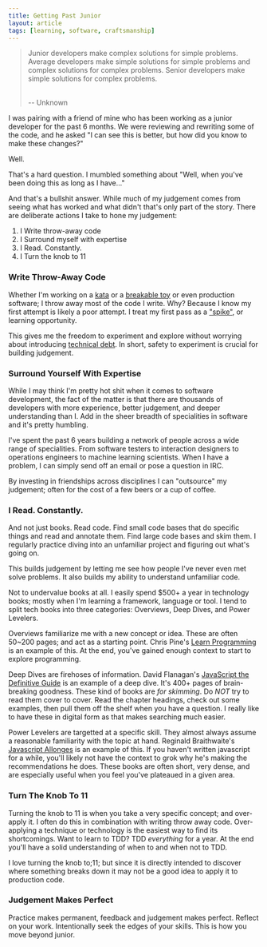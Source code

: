 ```yaml
---
title: Getting Past Junior
layout: article
tags: [learning, software, craftsmanship]
---
```


<blockquote>
Junior developers make complex solutions for simple problems.
Average developers make simple solutions for simple problems and complex
solutions for complex problems.
Senior developers make simple solutions for complex problems.<br /><br />


-- Unknown</blockquote>

I was pairing with a friend of mine who has been working as a junior developer
for the past 6 months. We were reviewing and rewriting some of the code, and he
asked "I can see this is better, but how did you know to make these
changes?"

Well.

That's a hard question. I mumbled something about "Well, when you've been doing
this as long as I have..."

And that's a bullshit answer. While much of my judgement
comes from seeing what has worked and what didn't that's only part of
the story. There are deliberate actions I take to hone my judgement:

1. I Write throw-away code
1. I Surround myself with expertise
1. I Read. Constantly.
1. I Turn the knob to 11


### Write Throw-Away Code

Whether I'm working on a
[kata](http://codekata.com/kata/codekata-how-it-started/) or a [breakable
toy](http://chimera.labs.oreilly.com/books/1234000001813/ch05.html#breakable_toys)
or even production software; I throw away most of the code I write. Why? Because
I know my first attempt is likely a poor attempt. I treat my first pass as a
["spike"](http://www.extremeprogramming.org/rules/spike.html), or learning opportunity.

This gives me the freedom to experiment and explore without worrying about
introducing [technical debt](https://en.wikipedia.org/wiki/Technical_debt). In
short, safety to experiment is crucial for building judgement.

### Surround Yourself With Expertise

While I may think I'm pretty hot shit when it comes to software development, the
fact of the matter is that there are thousands of developers with more experience,
better judgement, and deeper understanding than I. Add in the sheer breadth of
specialities in software and it's pretty humbling.

I've spent the past 6 years building a network of people across a wide
range of specialities. From software testers to interaction designers to
operations engineers to machine learning scientists. When I have a
problem, I can simply send off an email or pose a question in IRC.

By investing in friendships across disciplines I can "outsource" my
judgement; often for the cost of a few beers or a cup of coffee.

### I Read. Constantly.

And not just books. Read code. Find small code bases that do specific things and
read and annotate them. Find large code bases and skim them. I regularly
practice diving into an unfamiliar project and figuring out what's going on.

This builds judgement by letting me see how people I've never even met solve
problems. It also builds my ability to understand unfamiliar code.

Not to undervalue books at all. I easily spend $500+ a year in technology books;
mostly when I'm learning a framework, language or tool. I tend to split tech
books into three categories: Overviews, Deep Dives, and Power Levelers.

Overviews familiarize me with a new concept or idea. These are often 50~200
pages; and act as a starting point. Chris Pine's [Learn
Programming](https://pine.fm/LearnToProgram) is an example of this. At the end,
you've gained enough context to start to explore programming.

Deep Dives are firehoses of information. David Flanagan's [JavaScript the
Definitive Guide](http://shop.oreilly.com/product/9780596805531.do) is an
example of a deep dive. It's 400+ pages of brain-breaking goodness. These kind
of books are *for skimming*. Do *NOT* try to read them cover to cover. Read the
chapter headings, check out some examples, then pull them off the shelf when you
have a question. I really like to have these in digital form as that makes
searching much easier.

Power Levelers are targetted at a specific skill. They almost always assume a
reasonable familiarity with the topic at hand. Reginald Braithwaite's
[Javascript Allonges](https://leanpub.com/javascript-allonge) is an example of
this. If you haven't written javascript for a while, you'll likely not have the
context to grok why he's making the recommendations he does. These books are
often short, very dense, and are especially useful when you feel you've
plateaued in a given area.

### Turn The Knob To 11

Turning the knob to 11 is when you take a very specific concept; and over-apply
it. I often do this in combination with writing throw away code. Over-applying a
technique or technology is the easiest way to find its shortcomings. Want to
learn to TDD? TDD *everything* for a year. At the end you'll have a solid
understanding of when to and when not to TDD.

I love turning the knob to;11; but since it is directly intended to discover
where something breaks down it may not be a good idea to apply it to production
code.

### Judgement Makes Perfect

Practice makes permanent, feedback and judgement makes perfect. Reflect on
your work. Intentionally seek the edges of your skills. This is how you move
beyond junior.
